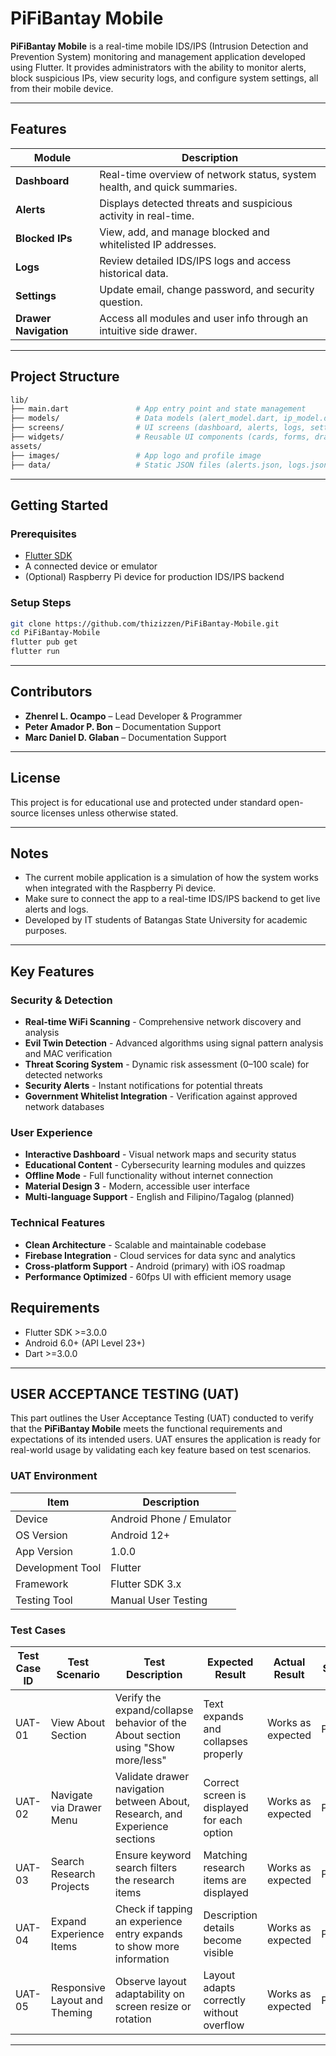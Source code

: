# PiFiBantay Mobile

**PiFiBantay Mobile** is a real-time mobile IDS/IPS (Intrusion Detection and Prevention System) monitoring and management application developed using Flutter. It provides administrators with the ability to monitor alerts, block suspicious IPs, view security logs, and configure system settings, all from their mobile device.

---

## Features

| Module          | Description                                                                 |
|-----------------|-----------------------------------------------------------------------------|
| **Dashboard**   | Real-time overview of network status, system health, and quick summaries.  |
| **Alerts**      | Displays detected threats and suspicious activity in real-time.            |
| **Blocked IPs** | View, add, and manage blocked and whitelisted IP addresses.                            |
| **Logs**        | Review detailed IDS/IPS logs and access historical data.                   |
| **Settings**    | Update email, change password, and security question.                      |
| **Drawer Navigation** | Access all modules and user info through an intuitive side drawer.   |

---

##  Project Structure

```bash
lib/
├── main.dart               # App entry point and state management
├── models/                 # Data models (alert_model.dart, ip_model.dart, log_model.dart)
├── screens/                # UI screens (dashboard, alerts, logs, settings, login)
├── widgets/                # Reusable UI components (cards, forms, drawers)
assets/
├── images/                 # App logo and profile image
├── data/                   # Static JSON files (alerts.json, logs.json, blocked_ips.json)
```

---

##  Getting Started

### Prerequisites
- [Flutter SDK](https://docs.flutter.dev/get-started/install)
- A connected device or emulator
- (Optional) Raspberry Pi device for production IDS/IPS backend

### Setup Steps
```bash
git clone https://github.com/thizizzen/PiFiBantay-Mobile.git
cd PiFiBantay-Mobile
flutter pub get
flutter run
```

---

##  Contributors
- **Zhenrel L. Ocampo** – Lead Developer & Programmer
- **Peter Amador P. Bon** – Documentation Support
- **Marc Daniel D. Glaban** – Documentation Support

---

##  License
This project is for educational use and protected under standard open-source licenses unless otherwise stated.

---

##  Notes
- The current mobile application is a simulation of how the system works when integrated with the Raspberry Pi device.
- Make sure to connect the app to a real-time IDS/IPS backend to get live alerts and logs.
- Developed by IT students of Batangas State University for academic purposes.

---

##  Key Features

###  Security & Detection
- **Real-time WiFi Scanning** - Comprehensive network discovery and analysis
- **Evil Twin Detection** - Advanced algorithms using signal pattern analysis and MAC verification
- **Threat Scoring System** - Dynamic risk assessment (0–100 scale) for detected networks
- **Security Alerts** - Instant notifications for potential threats
- **Government Whitelist Integration** - Verification against approved network databases

###  User Experience
- **Interactive Dashboard** - Visual network maps and security status
- **Educational Content** - Cybersecurity learning modules and quizzes
- **Offline Mode** - Full functionality without internet connection
- **Material Design 3** - Modern, accessible user interface
- **Multi-language Support** - English and Filipino/Tagalog (planned)

###  Technical Features
- **Clean Architecture** - Scalable and maintainable codebase
- **Firebase Integration** - Cloud services for data sync and analytics
- **Cross-platform Support** - Android (primary) with iOS roadmap
- **Performance Optimized** - 60fps UI with efficient memory usage

##  Requirements
- Flutter SDK >=3.0.0
- Android 6.0+ (API Level 23+)
- Dart >=3.0.0

---

## USER ACCEPTANCE TESTING (UAT)

This part outlines the User Acceptance Testing (UAT) conducted to verify that the
**PiFiBantay Mobile** meets the functional requirements and expectations of its intended
users. UAT ensures the application is ready for real-world usage by validating each key
feature based on test scenarios.

### UAT Environment

| Item              | Description                  |
|-------------------|------------------------------|
| Device            | Android Phone / Emulator     |
| OS Version        | Android 12+                  |
| App Version       | 1.0.0                        |
| Development Tool  | Flutter                      |
| Framework         | Flutter SDK 3.x              |
| Testing Tool      | Manual User Testing          |

### Test Cases

| Test Case ID | Test Scenario               | Test Description                                                                 | Expected Result                                     | Actual Result       | Status            |
|--------------|-----------------------------|----------------------------------------------------------------------------------|------------------------------------------------------|----------------------|--------------------|
| UAT-01       | View About Section          | Verify the expand/collapse behavior of the About section using "Show more/less" | Text expands and collapses properly                 | Works as expected   | Passed             |
| UAT-02       | Navigate via Drawer Menu    | Validate drawer navigation between About, Research, and Experience sections     | Correct screen is displayed for each option         | Works as expected   | Passed             |
| UAT-03       | Search Research Projects    | Ensure keyword search filters the research items                                | Matching research items are displayed               | Works as expected   | Passed             |
| UAT-04       | Expand Experience Items     | Check if tapping an experience entry expands to show more information           | Description details become visible                  | Works as expected   | Passed             |
| UAT-05       | Responsive Layout and Theming | Observe layout adaptability on screen resize or rotation                        | Layout adapts correctly without overflow            | Works as expected | Passed |

---
